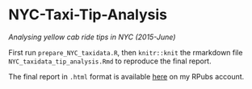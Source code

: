 # NYC-Taxi-Tip-Analysis
_Analysing yellow cab ride tips in NYC (2015-June)_

First run `prepare_NYC_taxidata.R`, then `knitr::knit` the rmarkdown file `NYC_taxidata_tip_analysis.Rmd` to reproduce the final report.

The final report in `.html` format is available [here](http://rpubs.com/Gui_struggling_with_R/NYC_taxi_tips) on my RPubs account.
